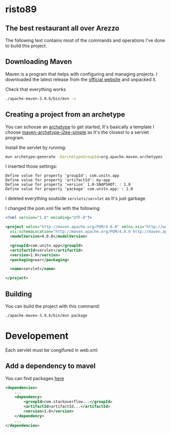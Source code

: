 # risto89

The best restaurant all over Arezzo
---

The following text contains most of the commands and operations I've done to build this project.

## Downloading Maven

Maven is a program that helps with configuring and managing projects.
I downloaded the latest release from the [official website](https://maven.apache.org/download.cgi) and unpacked it.

Check that everything works

```bash
./apache-maven-3.9.6/bin/mvn -v
```

## Creating a project from an archetype

You can schoose an [archetype](https://maven.apache.org/archetypes/index.html) to get started, It's basically a template
I choose [maven-archetype-j2ee-simple](https://maven.apache.org/archetypes/maven-archetype-j2ee-simple/) as It's the closest to a servlet program.

Install the servlet by running:
```bash
mvn archetype:generate -DarchetypeGroupId=org.apache.maven.archetypes -DarchetypeArtifactId=maven-archetype-j2ee-simple -DarchetypeVersion=1.4
```

I inserted those settings:
```
Define value for property 'groupId': com.unitn.app
Define value for property 'artifactId': my-app
Define value for property 'version' 1.0-SNAPSHOT: : 1.0
Define value for property 'package' com.unitn.app: : 1.0
```

I deleted everything soutside `servlets/servlet` as It's just garbage

I changed the pom.xml file with the following:
```xml
<?xml version="1.0" encoding="UTF-8"?>

<project xmlns="http://maven.apache.org/POM/4.0.0" xmlns:xsi="http://www.w3.org/2001/XMLSchema-instance"
  xsi:schemaLocation="http://maven.apache.org/POM/4.0.0 http://maven.apache.org/xsd/maven-4.0.0.xsd">
  <modelVersion>4.0.0</modelVersion>

  <groupId>com.unitn.app</groupId>
  <artifactId>servlet</artifactId>
  <version>1.0</version>
  <packaging>war</packaging>

  <name>servlet</name>

</project>
```

## Building


You can build the project with this command:
```bash
./apache-maven-3.9.6/bin/mvn package
```

# Developement

Each servlet must be congifured in web.xml

## Add a dependency to mavel
You can find packages [here](https://mvnrepository.com/)
```xml
<dependencies>
    ...
    <dependency>
        <groupId>com.stackoverflow...</groupId>
        <artifactId>artifactId...</artifactId>
        <version>1.0</version>
    </dependency>
    ...
</dependencies>

```
